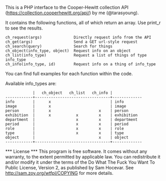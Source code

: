 This is a PHP interface to the Cooper-Hewitt collection API 
(https://collection.cooperhewitt.org/api/) by me (@tarasyoung).

It contains the following functions, all of which return an array. Use print_r to see the results.

```
ch_request(args)              Directly request info from the API
ch_get(args)                  Send a GET url-style request
ch_search(query)              Search for things
ch_object(info_type, object)  Request info on an object
ch_list(info_type)            Request a list of things of type info_type
ch_info(info_type, id)        Request info on a thing of info_type
```

You can find full examples for each function within the code.

Available info_types are:

```
            |   ch_object   ch_list   ch_info |
------------+---------------------------------+-------------
info        |      x                          | info
image       |      x                          | image
person      |      x                     x    | person
exhibition  |      x           x         x    | exhibition
department  |                  x         x    | department
period      |                  x         x    | period
role        |                  x         x    | role
type        |                  x         x    | type
object      |                            x    | object
------------+---------------------------------+-------------
```

*** License ***
This program is free software. It comes without any warranty, to
the extent permitted by applicable law. You can redistribute it
and/or modify it under the terms of the Do What The Fuck You Want
To Public License, Version 2, as published by Sam Hocevar. See
http://sam.zoy.org/wtfpl/COPYING for more details.

